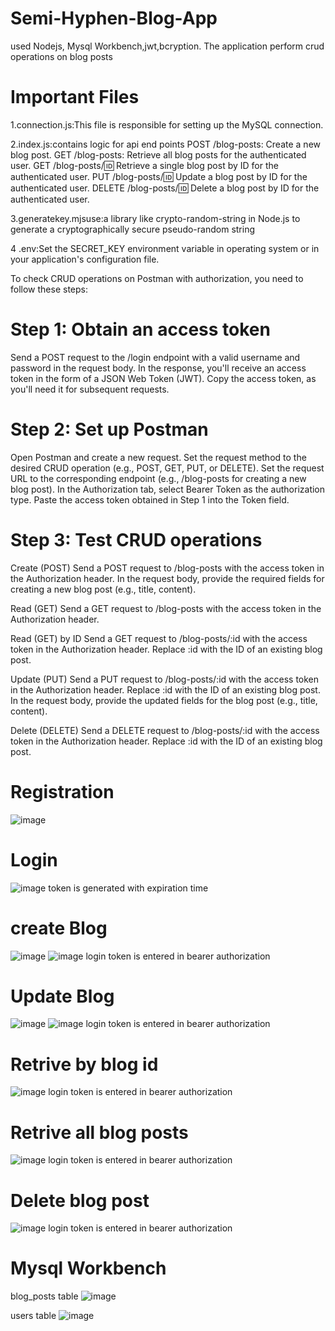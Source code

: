 # Semi-Hyphen-Blog-App
used Nodejs, Mysql Workbench,jwt,bcryption. The application perform crud operations on blog posts

# Important Files 
1.connection.js:This file is responsible for setting up the MySQL connection.

2.index.js:contains logic for api end points 
POST /blog-posts: Create a new blog post.
GET /blog-posts: Retrieve all blog posts for the authenticated user.
GET /blog-posts/:id: Retrieve a single blog post by ID for the authenticated user.
PUT /blog-posts/:id: Update a blog post by ID for the authenticated user.
DELETE /blog-posts/:id: Delete a blog post by ID for the authenticated user.

3.generatekey.mjsuse:a library like crypto-random-string in Node.js to generate a cryptographically secure pseudo-random string

4 .env:Set the SECRET_KEY environment variable in operating system or in your application's configuration file.

To check CRUD operations on Postman with authorization, you need to follow these steps:

# Step 1: Obtain an access token

Send a POST request to the /login endpoint with a valid username and password in the request body.
In the response, you'll receive an access token in the form of a JSON Web Token (JWT).
Copy the access token, as you'll need it for subsequent requests.
# Step 2: Set up Postman

Open Postman and create a new request.
Set the request method to the desired CRUD operation (e.g., POST, GET, PUT, or DELETE).
Set the request URL to the corresponding endpoint (e.g., /blog-posts for creating a new blog post).
In the Authorization tab, select Bearer Token as the authorization type.
Paste the access token obtained in Step 1 into the Token field.
# Step 3: Test CRUD operations

Create (POST)
Send a POST request to /blog-posts with the access token in the Authorization header.
In the request body, provide the required fields for creating a new blog post (e.g., title, content).


Read (GET)
Send a GET request to /blog-posts with the access token in the Authorization header.


Read (GET) by ID
Send a GET request to /blog-posts/:id with the access token in the Authorization header.
Replace :id with the ID of an existing blog post.


Update (PUT)
Send a PUT request to /blog-posts/:id with the access token in the Authorization header.
Replace :id with the ID of an existing blog post.
In the request body, provide the updated fields for the blog post (e.g., title, content).


Delete (DELETE)
Send a DELETE request to /blog-posts/:id with the access token in the Authorization header.
Replace :id with the ID of an existing blog post.


# Registration
![image](https://github.com/naina1905/Semi-Hyphen-Blog-App/assets/149436885/8248bb71-268a-4011-884a-259ebb051036)

# Login
![image](https://github.com/naina1905/Semi-Hyphen-Blog-App/assets/149436885/2db3ea1e-e685-4c22-8c2c-1db012928d0f)
token is generated with expiration time

# create Blog
![image](https://github.com/naina1905/Semi-Hyphen-Blog-App/assets/149436885/b335824c-1778-4ed4-a36a-c527efcecca6)
![image](https://github.com/naina1905/Semi-Hyphen-Blog-App/assets/149436885/03ba1a71-9b19-480d-bedd-59b1c488e07c)
login token is entered in bearer authorization 

# Update Blog
![image](https://github.com/naina1905/Semi-Hyphen-Blog-App/assets/149436885/336980e3-01a1-4eb0-b2c7-3e766b2ca2f9)
![image](https://github.com/naina1905/Semi-Hyphen-Blog-App/assets/149436885/f29159ce-dedc-4e95-b33d-acca31629f46)
login token is entered in bearer authorization

# Retrive by blog id
![image](https://github.com/naina1905/Semi-Hyphen-Blog-App/assets/149436885/f5ed223c-6ffb-4146-983b-bb00a38d12d4)
login token is entered in bearer authorization

# Retrive all blog posts
![image](https://github.com/naina1905/Semi-Hyphen-Blog-App/assets/149436885/ff950e5f-f116-4080-b009-cf7e08d14dc3)
login token is entered in bearer authorization

# Delete blog post
![image](https://github.com/naina1905/Semi-Hyphen-Blog-App/assets/149436885/7f49f6a3-686c-44d9-8542-edc20e3efe8a)
login token is entered in bearer authorization

# Mysql Workbench
blog_posts table
![image](https://github.com/naina1905/Semi-Hyphen-Blog-App/assets/149436885/8934dfa5-0c71-4f4f-a241-9809a1cdc575)

users table
![image](https://github.com/naina1905/Semi-Hyphen-Blog-App/assets/149436885/6f5947c6-ef5e-4f4f-a4eb-3acd08f7690e)







